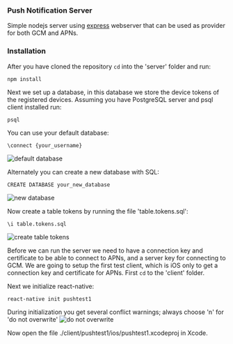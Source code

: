 ### Push Notification Server

Simple nodejs server using [express](http://expressjs.com/) webserver that can be used as provider for both GCM and APNs.



### Installation


After you have cloned the repository ```cd``` into the 'server' folder and run:

```npm install```

Next we set up a database, in this database we store the device tokens of the registered devices. Assuming you have PostgreSQL server and psql client installed run:

```psql ```

You can use your default database:

```\connect {your_username}```

![default database](./readme-images/psql-1.jpg "default database")


Alternately you can create a new database with SQL:

```CREATE DATABASE your_new_database```

![new database](./readme-images/psql-2.jpg "new database")


Now create a table tokens by running the file 'table.tokens.sql':

```\i table.tokens.sql```

![create table tokens](./readme-images/psql-3.jpg "create table tokens")


Before we can run the server we need to have a connection key and certificate to be able to connect to APNs, and a server key for connecting to GCM. We are going to setup the first test client, which is iOS only to get a connection key and certificate for APNs. First ```cd``` to the 'client' folder.

Next we initialize react-native:

```react-native init pushtest1```

During initialization you get several conflict warnings; always choose 'n' for 'do not overwrite'
![do not overwrite](./readme-images/react-native-init-conflict.jpg "do not overwrite")

Now open the file ./client/pushtest1/ios/pushtest1.xcodeproj in Xcode.
